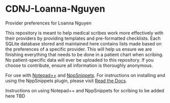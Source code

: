 # CDNJ-Loanna-Nguyen
Provider preferences for Loanna Nguyen

This repository is meant to help medical scribes work more effectively with their providers by providing templates and pre-formatted checklists. Each SQLite database stored and maintained here contains lists made based on the preferences of a specific provider. This will help us ensure we are finishing everything that needs to be done in a patient chart when scribing. No patient-specific data will ever be uploaded to this repository. If you choose to contribute, ensure all information is thoroughly anonymous.

For use with [Notepad++](https://notepad-plus-plus.org/) and [NppSnippets](https://github.com/ffes/nppsnippets). For instructions on installing and using the NppSnippets plugin, please visit [Read the Docs](https://nppsnippets.readthedocs.io/en/latest/installation.html). 

Instructions on using Notepad++ and NppSnippets for scribing to be added here TBD
